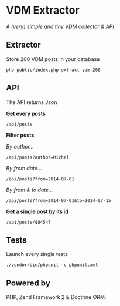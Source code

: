  VDM Extractor
===============

*A (very) simple and tiny VDM collector & API*

Extractor
---------

Store 200 VDM posts in your database

```php public/index.php extract vdm 200```

API
---

The API returns Json

**Get every posts**

```/api/posts```

**Filter posts**

*By author...*

```/api/posts?author=Michel```

*By from date...*

```/api/posts?from=2014-07-01```

*By from & to date...*

```/api/posts?from=2014-07-01&to=2014-07-15```

**Get a single post by its id**

```/api/posts/884547```

Tests
-----

Launch every single tests

```./vendor/bin/phpunit -c phpunit.xml```

Powered by
----------

PHP, Zend Framework 2 & Doctrine ORM.

